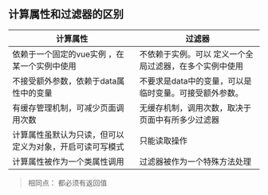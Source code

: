 ## 计算属性和过滤器的区别

| 计算属性 | 过滤器 |
| --- | ---
| 依赖于一个固定的vue实例 ，在某一个实例中使用 | 不依赖于实例。可以 定义一个全局过滤器，在多个实例中使用 |
| 不接受额外参数，依赖于data属性中的变量 | 不要求是data中的变量，可以是临时变量。可接受额外参数。|
| 有缓存管理机制，可减少页面调用次数 | 无缓存机制，调用次数，取决于页面中有所多少过滤器 |
| 计算属性虽默认为只读，但可以定义为对象，开启可读可写模式 | 只能读取操作 |
| 计算属性被作为一个类属性调用 | 过滤器被作为一个特殊方法处理 |

> 相同点： 都必须有返回值
